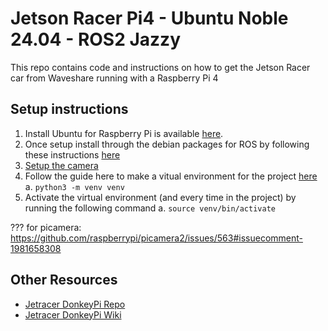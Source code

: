 # Jetson Racer Pi4 - Ubuntu Noble 24.04 - ROS2 Jazzy

This repo contains code and instructions on how to get the Jetson Racer car from Waveshare running with a Raspberry Pi 4

## Setup instructions

1. Install Ubuntu for Raspberry Pi is available [here](https://ubuntu.com/download/raspberry-pi).
2. Once setup install through the debian packages for ROS by following these instructions [here](https://docs.ros.org/en/jazzy/Installation/Ubuntu-Install-Debs.html#id2)
3. [Setup the camera](https://www.youtube.com/watch?v=va7o7wzhEE4&ab_channel=gaseoustortoise)
4. Follow the guide here to make a vitual environment for the project [here](https://docs.python.org/3/library/venv.html) 
    a. `python3 -m venv venv`
5. Activate the virtual environment (and every time in the project) by running the following command
    a. `source venv/bin/activate`


??? for picamera: https://github.com/raspberrypi/picamera2/issues/563#issuecomment-1981658308


## Other Resources
- [Jetracer DonkeyPi Repo](https://github.com/waveshare/donkeycar)
- [Jetracer DonkeyPi Wiki](https://www.waveshare.com/wiki/PiRacer_AI_Kit)
